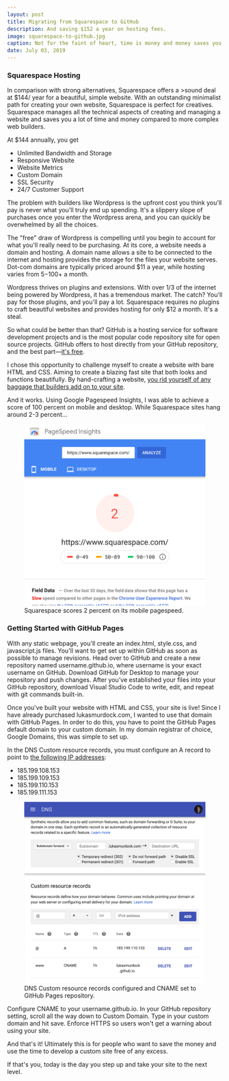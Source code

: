 ```yaml
---
layout: post
title: Migrating from Squarespace to GitHub
description: And saving $152 a year on hosting fees.
image: squarespace-to-github.jpg
caption: Not for the faint of heart, time is money and money saves you time.
date: July 03, 2019
---
```


### Squarespace Hosting
In comparison with strong alternatives, Squarespace offers a >sound deal at $144/ year for a beautiful, simple website. With an outstanding minimalist path for creating your own website, Squarespace is perfect for creatives. Squarespace manages all the technical aspects of creating and managing a website and saves you a lot of time and money compared to more complex web builders.

At $144 annually, you get

- Unlimited Bandwidth and Storage
- Responsive Website
- Website Metrics
- Custom Domain
- SSL Security
- 24/7 Customer Support

The problem with builders like Wordpress is the upfront cost you think you'll pay is never what you'll truly end up spending. It's a slippery slope of purchases once you enter the Wordpress arena, and you can quickly be overwhelmed by all the choices.

The "free" draw of Wordpress is compelling until you begin to account for what you'll really need to be purchasing. At its core, a website needs a domain and hosting. A domain name allows a site to be connected to the internet and hosting provides the storage for the files your website serves. Dot-com domains are typically priced around $11 a year, while hosting varies from $5-$100+ a month.

Wordpress thrives on plugins and extensions. With over 1/3 of the internet being powered by Wordpress, it has a tremendous market. The catch? You'll pay for those plugins, and you'll pay a lot. Squarespace requires no plugins to craft beautiful websites and provides hosting for only $12 a month. It's a steal.

So what could be better than that? GitHub is a hosting service for software development projects and is the most popular code repository site for open source projects. GitHub offers to host directly from your GitHub repository, and the best part—[it's free](https://pages.github.com/).

I chose this opportunity to challenge myself to create a website with bare HTML and CSS. Aiming to create a blazing fast site that both looks and functions beautifully. By hand-crafting a website, [you rid yourself of any baggage that builders add on to your site](https://www.webdesignerdepot.com/2016/05/9-reasons-hand-coding-always-beats-site-builders/).

And it works. Using Google Pagespeed Insights, I was able to achieve a score of 100 percent on mobile and desktop. While Squarespace sites hang around 2-3 percent...

<figure class="blog-figure image component image-big image-fullbleed body-copy-wide">
<img class="picture-image" src="/images/posts/squarespace-google-pagespeed-insights.png" alt="squarespace-google-pagespeed-insights">
<figcaption class="image-text">Squarespace scores 2 percent on its mobile pagespeed.</figcaption>
</figure>

### Getting Started with GitHub Pages
With any static webpage, you'll create an index.html, style.css, and javascript.js files. You'll want to get set up within GitHub as soon as possible to manage revisions. Head over to GitHub and create a new repository named username.github.io, where username is your exact username on GitHub. Download GitHub for Desktop to manage your repository and push changes. After you've established your files into your GitHub repository, download Visual Studio Code to write, edit, and repeat with git commands built-in.

Once you've built your website with HTML and CSS, your site is live! Since I have already purchased lukasmurdock.com, I wanted to use that domain with GitHub Pages. In order to do this, you have to point the GitHub Pages default domain to your custom domain. In my domain registrar of choice, Google Domains, this was simple to set up.

In the DNS Custom resource records, you must configure an A record to point to [the following IP addresses](https://help.github.com/en/articles/troubleshooting-custom-domains):

- 185.199.108.153
- 185.199.109.153
- 185.199.110.153
- 185.199.111.153

<figure class="blog-figure image component image-big image-fullbleed body-copy-wide">
<img class="picture-image" src="/images/posts/dns-custom-records.png" alt="dns-custom-records">
<figcaption class="image-text">DNS Custom resource records configured and CNAME set to GitHub Pages repository.</figcaption>
</figure>

Configure CNAME to your username.github.io. In your GitHub repository setting, scroll all the way down to Custom Domain. Type in your custom domain and hit save. Enforce HTTPS so users won't get a warning about using your site.

And that's it! Ultimately this is for people who want to save the money and use the time to develop a custom site free of any excess.

If that's you, today is the day you step up and take your site to the next level.
